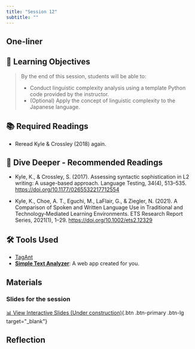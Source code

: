 ```yaml
---
title: "Session 12"
subtitle: ""
---
```


## One-liner


## 🎯 Learning Objectives

> By the end of this session, students will be able to:
> 
> - Conduct linguistic complexity analysis using a template Python code provided by the instructor.
> - (Optional) Apply the concept of linguistic complexity to the Japanese language.


## 📚 Required Readings

- Reread Kyle & Crossley (2018) again.

## 🌊 Dive Deeper - Recommended Readings

- Kyle, K., & Crossley, S. (2017). Assessing syntactic sophistication in L2 writing: A usage-based approach. Language Testing, 34(4), 513–535. https://doi.org/10.1177/0265532217712554

- Kyle, K., Choe, A. T., Eguchi, M., LaFlair, G., & Ziegler, N. (2021). A Comparison of Spoken and Written Language Use in Traditional and Technology‐Mediated Learning Environments. ETS Research Report Series, 2021(1), 1–29. https://doi.org/10.1002/ets2.12329



##  🛠️ Tools Used

- [TagAnt](https://www.laurenceanthony.net/software/tagant/)
- **[Simple Text Analyzer](https://huggingface.co/spaces/egumasa/simple-text-analyzer)**: A web app created for you.

## Materials

### Slides for the session

<div class="d-flex gap-2 mb-3">
  
[📊 View Interactive Slides (Under construction)](../../slides/session-12.html){.btn .btn-primary .btn-lg target="_blank"} 

</div> 


## Reflection



<!-- 
<iframe src="session1-intro/slides/slides.html" width="100%" height="600px" frameborder="0"></iframe>

[View slides in fullscreen](session1-intro/slides/slides.html){target="_blank"} -->
